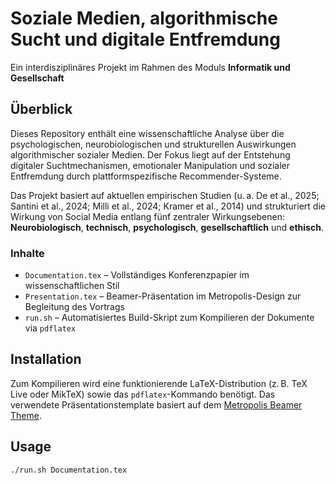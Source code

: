 # Soziale Medien, algorithmische Sucht und digitale Entfremdung
Ein interdisziplinäres Projekt im Rahmen des Moduls **Informatik und Gesellschaft**

## Überblick

Dieses Repository enthält eine wissenschaftliche Analyse über die psychologischen, neurobiologischen und strukturellen Auswirkungen algorithmischer sozialer Medien. Der Fokus liegt auf der Entstehung digitaler Suchtmechanismen, emotionaler Manipulation und sozialer Entfremdung durch plattformspezifische Recommender-Systeme.

Das Projekt basiert auf aktuellen empirischen Studien (u. a. De et al., 2025; Santini et al., 2024; Milli et al., 2024; Kramer et al., 2014) und strukturiert die Wirkung von Social Media entlang fünf zentraler Wirkungsebenen:  
**Neurobiologisch**, **technisch**, **psychologisch**, **gesellschaftlich** und **ethisch**.

### Inhalte

- `Documentation.tex` – Vollständiges Konferenzpapier im wissenschaftlichen Stil
- `Presentation.tex` – Beamer-Präsentation im Metropolis-Design zur Begleitung des Vortrags
- `run.sh` – Automatisiertes Build-Skript zum Kompilieren der Dokumente via `pdflatex`

## Installation

Zum Kompilieren wird eine funktionierende LaTeX-Distribution (z. B. TeX Live oder MikTeX) sowie das `pdflatex`-Kommando benötigt. Das verwendete Präsentationstemplate basiert auf dem [Metropolis Beamer Theme](https://github.com/matze/mtheme).

## Usage

```shell
./run.sh Documentation.tex
